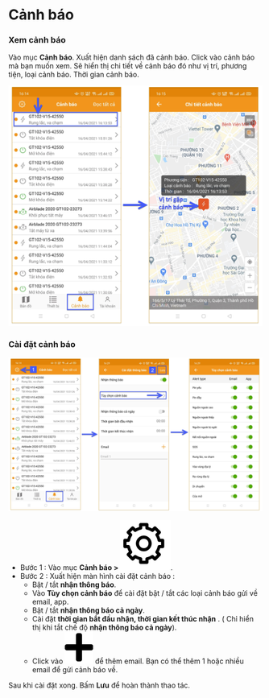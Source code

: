 # Cảnh báo

### Xem cảnh báo 
 Vào mục **Cảnh báo**. Xuất hiện danh sách đã cảnh báo. Click vào cảnh báo mà bạn muốn xem. Sẽ hiển thị chi tiết về cảnh báo đó như vị trí, phương tiện, loại cảnh báo. Thời gian cảnh báo.

<span class="icon-left5">![Interface Web](/docs/assets/images/web-interface/app-gotrack365/warning-2.jpg)

### Cài đặt cảnh báo 

<span style="display:block;text-align:center">![Interface Web](/docs/assets/images/web-interface/app-gotrack365/setting-warning-3.jpg)

- Bước 1 : Vào mục **Cảnh báo >**  <span class="icon-left ">![Ok](/docs/assets/images/web-interface/icon/SVG/icons8-gear.svg). 
- Bước 2 : Xuất hiện màn hình cài đặt cảnh báo :
    - Bật / tắt **nhận thông báo**.
    - Vào **Tùy chọn cảnh báo** để cài đặt bật / tắt các loại cảnh báo gửi về email, app. 
    - Bật / tắt **nhận thông báo cả ngày**.
    - Cài đặt **thời gian bắt đầu nhận, thời gian kết thúc nhận** . ( Chỉ hiển thị khi tắt chế độ **nhận thông báo cả ngày**).
    - Click vào <span class="icon-left svg-filter-info">![Ok](/docs/assets/images/web-interface/icon/SVG/plus.svg) để thêm email.
    Bạn có thể thêm 1 hoặc nhiều email để gửi cảnh báo về.

Sau khi cài đặt xong. Bấm **Lưu** để hoàn thành thao tác.





